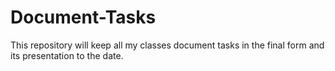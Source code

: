 # Document-Tasks

This repository will keep all my classes document tasks in the final form and its presentation to the date.
